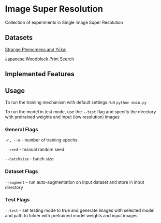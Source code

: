 # Image Super Resolution

Collection of experiments in Single Image Super Resolution

## Datasets

[Strange Phenomena and Yōkai](https://www.nichibun.ac.jp/en/db/category/yokaigazou/)

[Japanese Woodblock Print Search](https://ukiyo-e.org/)

## Implemented Features

## Usage

To run the training mechanism with default settings run `python main.py`

To run the model in test mode, use the `--test` flag 
and specify the directory with pretrained weights and input (low resolution) images

### General Flags

`-n, --n` - number of training epochs

`--seed` - manual random seed

`--batchsize` - batch size

### Dataset Flags

`--augment` - run auto-augmentation on input dataset and store in input directory

### Test Flags

`--test` - set testing mode to true and generate images with selected model and path to folder with pretrained model weights and input images
